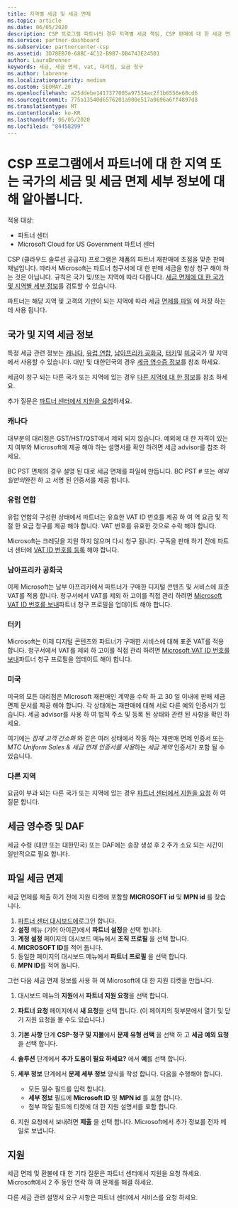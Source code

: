 ```yaml
---
title: 지역별 세금 및 세금 면제
ms.topic: article
ms.date: 06/05/2020
description: CSP 프로그램 파트너의 경우 지역별 세금 책임, CSP 판매에 대 한 세금 면제를 제출 하는 방법 및 세금 질문에 대 한 지원을 받는 방법에 대해 알아보세요.
ms.service: partner-dashboard
ms.subservice: partnercenter-csp
ms.assetid: 3D78EB70-68BC-4C12-B9B7-DB4743E24501
author: LauraBrenner
keywords: 세금, 세금 면제, vat, 대리점, 요금 청구
ms.author: labrenne
ms.localizationpriority: medium
ms.custom: SEOMAY.20
ms.openlocfilehash: a25ddebe1417377005a97534ac2f1b6556e68cd6
ms.sourcegitcommit: 775a13540d6576201a900e517a0696a6ff4897d8
ms.translationtype: MT
ms.contentlocale: ko-KR
ms.lasthandoff: 06/05/2020
ms.locfileid: "84458299"
---
```

# <a name="read-about-taxes-and-tax-exemption-details-by-region-or-country-for-partners-in-the-csp-program"></a>CSP 프로그램에서 파트너에 대 한 지역 또는 국가의 세금 및 세금 면제 세부 정보에 대해 알아봅니다.

적용 대상:

- 파트너 센터
- Microsoft Cloud for US Government 파트너 센터

CSP (클라우드 솔루션 공급자) 프로그램은 제품의 파트너 재판매에 초점을 맞춘 판매 채널입니다. 따라서 Microsoft는 파트너 청구서에 대 한 판매 세금을 항상 청구 해야 하는 것은 아닙니다. 규칙은 국가 및/또는 지역에 따라 다릅니다. [세금 면제에 대 한 국가 및 지역별 세부 정보](#country-and-region-tax-details)를 검토할 수 있습니다.

파트너는 해당 지역 및 고객의 기반이 되는 지역에 따라 세금 [면제를 파일](#file-tax-exemptions) 에 저장 하는 데 사용 됩니다.

## <a name="country-and-region-tax-details"></a>국가 및 지역 세금 정보

특정 세금 관련 정보는 [캐나다](#canada), [유럽 연합](#european-union), [남아프리카 공화국](#south-africa), [터키](#turkey)및 [미국](#united-states)국가 및 지역에서 사용할 수 있습니다. 대만 및 대한민국의 경우 [세금 영수증 정보](#tax-receipts-and-daf)를 참조 하세요.

세금이 청구 되는 다른 국가 또는 지역에 있는 경우 [다른 지역에 대 한 정보](#other-regions)를 참조 하세요.

추가 질문은 [파트너 센터에서 지원을 요청](#support)하세요.

### <a name="canada"></a>캐나다

대부분의 대리점은 GST/HST/QST에서 제외 되지 않습니다. 예외에 대 한 자격이 있는지 여부와 Microsoft에 제공 해야 하는 설명서를 확인 하려면 세금 advisor를 참조 하세요.

BC PST 면제의 경우 설명 된 대로 세금 면제를 파일에 만듭니다. BC PST # 또는 *예외 일반의*완전 하 고 서명 된 인증서를 제공 합니다.

### <a name="european-union"></a>유럽 연합

유럽 연합의 구성원 상태에서 파트너는 유효한 VAT ID 번호를 제공 하 여 역 요금 및 적절 한 요금 청구를 제공 해야 합니다. VAT 번호를 유효한 것으로 수락 해야 합니다.

Microsoft는 크레딧을 지원 하지 않으며 다시 청구 됩니다. 구독을 판매 하기 전에 파트너 센터에 [VAT ID 번호를 등록](organization-tax-info.md) 해야 합니다.

### <a name="south-africa"></a>남아프리카 공화국

이제 Microsoft는 남부 아프리카에서 파트너가 구매한 디지털 콘텐츠 및 서비스에 표준 VAT를 적용 합니다. 청구서에서 VAT를 제외 하 고이를 직접 관리 하려면 [Microsoft VAT ID 번호를 보내](organization-tax-info.md)파트너 청구 프로필을 업데이트 해야 합니다.

### <a name="turkey"></a>터키

Microsoft는 이제 디지털 콘텐츠와 파트너가 구매한 서비스에 대해 표준 VAT를 적용 합니다. 청구서에서 VAT를 제외 하 고이를 직접 관리 하려면 [Microsoft VAT ID 번호를 보내](organization-tax-info.md)파트너 청구 프로필을 업데이트 해야 합니다.

### <a name="united-states"></a>미국

미국의 모든 대리점은 Microsoft 재판매인 계약을 수락 하 고 30 일 이내에 판매 세금 면제 문서를 제공 해야 합니다. 각 상태에는 재판매에 대해 서로 다른 예외 인증서가 있습니다. 세금 advisor를 사용 하 여 법적 주소 및 등록 된 상태와 관련 된 사항을 확인 하세요.

여기에는 *잠재 고객 간소화* 와 같은 여러 상태에서 작동 하는 재판매 면제 인증서 또는 *MTC Uniform Sales & 세금 면제 인증서를 사용*하는 *세금 계약* 인증서가 포함 될 수 있습니다.

### <a name="other-regions"></a>다른 지역

요금이 부과 되는 다른 국가 또는 지역에 있는 경우 [파트너 센터에서 지원을 요청](#support) 하 여 질문 합니다.

## <a name="tax-receipts-and-daf"></a>세금 영수증 및 DAF

세금 수령 (대만 또는 대한민국) 또는 DAF에는 송장 생성 후 2 주가 소요 되는 시간이 일반적으로 필요 합니다.

## <a name="file-tax-exemptions"></a>파일 세금 면제

세금 면제를 제출 하기 전에 지원 티켓에 포함할 **MICROSOFT id** 및 **MPN id** 를 찾습니다.

1. [파트너 센터 대시보드에](https://partner.microsoft.com/dashboard/)로그인 합니다.
2. **설정** 메뉴 (기어 아이콘)에서 **파트너 설정**을 선택 합니다.
3. **계정 설정** 페이지의 대시보드 메뉴에서 **조직 프로필** 을 선택 합니다.
4. **MICROSOFT ID**를 적어 둡니다.
5. 동일한 페이지의 대시보드 메뉴에서 **파트너 프로필** 을 선택 합니다.
6. **MPN ID**를 적어 둡니다.

그런 다음 세금 면제 정보를 사용 하 여 Microsoft에 대 한 지원 티켓을 만듭니다.

1. 대시보드 메뉴의 **지원**에서 **파트너 지원 요청**을 선택 합니다.
2. **파트너 요청** 페이지에서 **새 요청**을 선택 합니다. (이 페이지의 뒷부분에서 열기 및 닫기 지원 요청을 볼 수도 있습니다.)
3. **기본 사항** 단계 **CSP-청구 및 지불**에서 **문제 유형 선택** 을 선택 하 고 **세금 예외 요청**을 선택 합니다.
4. **솔루션** 단계에서 **추가 도움이 필요 하세요?** 에서 **예**를 선택 합니다.
5. **세부 정보** 단계에서 **문제 세부 정보** 양식을 작성 합니다. 다음을 수행해야 합니다.

    - 모든 필수 필드를 입력 합니다.
    - **세부 정보** 필드에 **Microsoft ID** 및 **MPN id** 를 포함 합니다.
    - 첨부 파일 필드에 티켓에 대 한 지원 설명서를 포함 합니다.

6. 지원 요청에서 보내려면 **제출** 을 선택 합니다. Microsoft에서 추가 정보를 전자 메일로 보냅니다.

## <a name="support"></a>지원

세금 면제 및 환불에 대 한 기타 질문은 파트너 센터에서 지원을 요청 하세요. Microsoft에서 2 주 동안 연락 하 여 문제를 해결 하세요.

다른 세금 관련 설명서 요구 사항은 파트너 센터에서 서비스를 요청 하세요.

